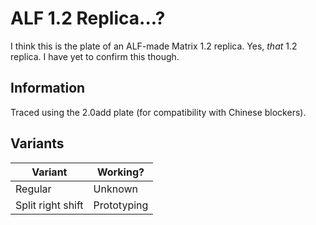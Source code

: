 # ALF 1.2 Replica...?
I think this is the plate of an ALF-made Matrix 1.2 replica. Yes, *that* 1.2 replica.
I have yet to confirm this though.

## Information
Traced using the 2.0add plate (for compatibility with Chinese blockers).

## Variants
| Variant      | Working? |
| ----------- | ----------- |
| Regular      | Unknown     |
| Split right shift   | Prototyping |







